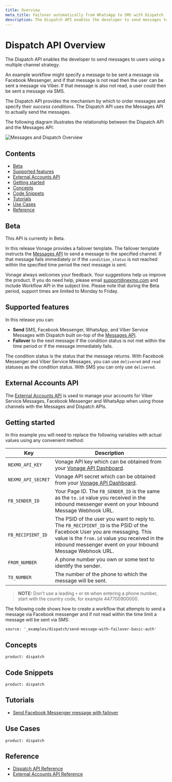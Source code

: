 ```yaml
---
title: Overview
meta_title: Failover automatically from WhatsApp to SMS with Dispatch
description: The Dispatch API enables the developer to send messages to users using a multiple channel strategy. (Nexmo is now Vonage)
---
```


# Dispatch API Overview

The Dispatch API enables the developer to send messages to users using a multiple channel strategy.

An example workflow might specify a message to be sent a message via Facebook Messenger, and if that message is not read then the user can be sent a message via Viber. If that message is also not read, a user could then be sent a message via SMS.

The Dispatch API provides the mechanism by which to order messages and specify their _success conditions_. The Dispatch API uses the Messages API to actually send the messages.

The following diagram illustrates the relationship between the Dispatch API and the Messages API:

![Messages and Dispatch Overview](/images/messages-dispatch-overview.png)

## Contents

* [Beta](#beta)
* [Supported features](#supported-features)
* [External Accounts API](#external-accounts-api)
* [Getting started](#getting-started)
* [Concepts](#concepts)
* [Code Snippets](#code-snippets)
* [Tutorials](#tutorials)
* [Use Cases](#use-cases)
* [Reference](#reference)

## Beta

This API is currently in Beta.

In this release Vonage provides a failover template. The failover template instructs the [Messages API](/messages/overview) to send a message to the specified channel. If that message fails immediately or if the `condition_status` is not reached within the specified time period the next message is sent.

Vonage always welcomes your feedback. Your suggestions help us improve the product. If you do need help, please email [support@nexmo.com](mailto:support@nexmo.com) and include Workflow API in the subject line. Please note that during the Beta period, support times are limited to Monday to Friday.

## Supported features

In this release you can:

* **Send** SMS, Facebook Messenger, WhatsApp, and Viber Service Messages with Dispatch built on-top of the [Messages API](/messages/overview).
* **Failover** to the next message if the condition status is not met within the time period or if the message immediately fails.

The condition status is the status that the message returns. With Facebook Messenger and Viber Service Messages, you can use `delivered` and `read` statuses as the condition status. With SMS you can only use `delivered`.

## External Accounts API

The [External Accounts API](/api/external-accounts) is used to manage your accounts for Viber Service Messages, Facebook Messenger and WhatsApp when using those channels with the Messages and Dispatch APIs.

## Getting started

In this example you will need to replace the following variables with actual values using any convenient method:

Key | Description
-- | --
`NEXMO_API_KEY` | Vonage API key which can be obtained from your [Vonage API Dashboard](https://dashboard.nexmo.com).
`NEXMO_API_SECRET` | Vonage API secret which can be obtained from your [Vonage API Dashboard](https://dashboard.nexmo.com).
`FB_SENDER_ID` | Your Page ID. The `FB_SENDER_ID` is the same as the `to.id` value you received in the inbound messenger event on your Inbound Message Webhook URL.
`FB_RECIPIENT_ID` | The PSID of the user you want to reply to. The `FB_RECIPIENT_ID` is the PSID of the Facebook User you are messaging. This value is the `from.id` value you received in the inbound messenger event on your Inbound Message Webhook URL.
`FROM_NUMBER` | A phone number you own or some text to identify the sender.
`TO_NUMBER` | The number of the phone to which the message will be sent.

> **NOTE:** Don't use a leading `+` or `00` when entering a phone number, start with the country code, for example 447700900000.

The following code shows how to create a workflow that attempts to send a message via Facebook messenger and if not read within the time limit a message will be sent via SMS:

```code_snippets
source: '_examples/dispatch/send-message-with-failover-basic-auth'
```

## Concepts

```concept_list
product: dispatch
```

## Code Snippets

```code_snippet_list
product: dispatch
```

## Tutorials

* [Send Facebook Messenger message with failover](/dispatch/tutorials/send-facebook-message-with-failover/introduction)

## Use Cases

```use_cases
product: dispatch
```

## Reference

* [Dispatch API Reference](/api/dispatch)
* [External Accounts API Reference](/api/external-accounts)
